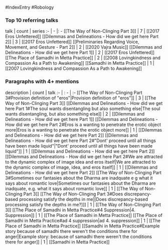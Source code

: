 #IndexEntry #Robology

### Top 10 referring talks
talk | count | series
:- | - |: -
[[The Way of Non-Clinging Part 3]] | 7 | [[2017 Eros Unfettered]]
[[Dilemmas and Delineations - How did we get here Part 2]] | 3 | [[2017 Eros Unfettered]]
[[Preliminaries Regarding Voice, Movement, and Gesture - Part 2]] | 2 | [[2020 Vajra Music]]
[[Dilemmas and Delineations - How did we get here Part 1]] | 2 | [[2017 Eros Unfettered]]
[[The Place of Samadhi in Metta Practice]] | 2 | [[2008 Lovingkindness and Compassion As a Path to Awakening]]
[[Samadhi in Metta Practice]] | 1 | [[2007 Lovingkindness and Compassion As a Path to Awakening]]

### Paragraphs with 4+ mentions
description | count | talk
:- | : - | :-
[[The Way of Non-Clinging Part 3#Provision definition of "eros"\|Provision definition of "eros"]] | 3 | [[The Way of Non-Clinging Part 3]]
[[Dilemmas and Delineations - How did we get here Part 1#The soul wants disentangling but also something else\|The soul wants disentangling, but also something else]] | 2 | [[Dilemmas and Delineations - How did we get here Part 1]]
[[Dilemmas and Delineations - How did we get here Part 2#Eros is a wanting to penetrate the erotic object more\|Eros is a wanting to penetrate the erotic object more]] | 1 | [[Dilemmas and Delineations - How did we get here Part 2]]
[[Dilemmas and Delineations - How did we get here Part 2#"Dont' proceed until all things have been made liquid"\|"Dont' proceed until all things have been made liquid"]] | 1 | [[Dilemmas and Delineations - How did we get here Part 2]]
[[Dilemmas and Delineations - How did we get here Part 2#We are attracted to the dynamic complex of image idea and eros itself\|We are attracted to the dynamic complex of image, idea, and eros itself]] | 1 | [[Dilemmas and Delineations - How did we get here Part 2]]
[[The Way of Non-Clinging Part 3#Sometimes our fantasies about the Dharma are inadquate e g what it says about romantic love\|Sometimes our fantasies about the Dharma are inadquate, e.g. what it says about romantic love]] | 1 | [[The Way of Non-Clinging Part 3]]
[[The Way of Non-Clinging Part 3#Does discrepancy-based processing satisfy the depths in me]\|Does discrepancy-based processing satisfy the depths in me?]]] | 1 | [[The Way of Non-Clinging Part 3]]
[[The Place of Samadhi in Metta Practice#4 Suppression\|4. Suppression]] | 1 | [[The Place of Samadhi in Metta Practice]]
[[The Place of Samadhi in Metta Practice#ad 4 suppression\|ad 4. suppression]] | 1 | [[The Place of Samadhi in Metta Practice]]
[[Samadhi in Metta Practice#Example story because of samadhi there weren't the conditions there for anger\|Example story: because of samadhi there weren't the conditions there for anger]] | 1 | [[Samadhi in Metta Practice]]

